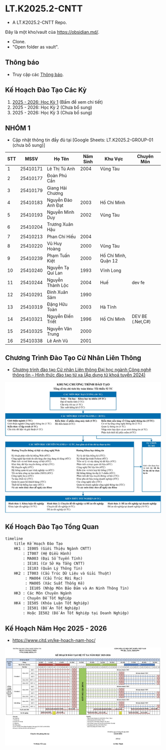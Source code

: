 # LT.K2025.2-CNTT

- A LT.K2025.2-CNTT Repo.

Đây là một kho/vault của https://obsidian.md/.

- Clone.
- "Open folder as vault".

## Thông báo

* Truy cập các [Thông báo](thongbao/thongbao.md).

## Kế Hoạch Đào Tạo Các Kỳ

1. [2025 - 2026: Học Kỳ 1](2025-2026-HK1.md) (Bấm để xem chi tiết)
2. 2025 - 2026: Học Kỳ 2 (Chưa bổ sung)
3. 2025 - 2026: Học Kỳ 3 (Chưa bổ sung)

## NHÓM 1

* Cập nhật thông tin đầy đủ tại [Google Sheets: LT.K2025.2-GROUP-01 (chưa bổ sung)]

| STT | MSSV     | Họ Tên             | Năm Sinh | Khu Vực              | Chuyên Môn       |
| --- | -------- | ------------------ | -------- | -------------------- | ---------------- |
| 1   | 25410171 | Lê Thị Tú Anh      | 2004     | Vũng Tàu             |                  |
| 2   | 25410177 | Đoàn Phú Cần       |          |                      |                  |
| 3   | 25410179 | Giang Hải Chương   |          |                      |                  |
| 4   | 25410183 | Nguyễn Đào Anh Đạt | 2003     | Hồ Chí Minh          |                  |
| 5   | 25410193 | Nguyễn Minh Duy    | 2002     | Vũng Tàu             |                  |
| 6   | 25410204 | Trương Xuân Hậu    |          |                      |                  |
| 7   | 25410213 | Phan Chí Hiếu      | 2004     |                      |                  |
| 8   | 25410220 | Vũ Huy Hoàng       | 2000     | Vũng Tàu             |                  |
| 9   | 25410239 | Phạm Tuấn Kiệt     | 2000     | Hồ Chí Minh, Quận 12 |                  |
| 10  | 25410240 | Nguyễn Tạ Quí Lan  | 1993     | Vĩnh Long            |                  |
| 11  | 25410244 | Nguyễn Thành Lộc   | 2004     | Huế                  | dev fe           |
| 12  | 25410291 | Đinh Xuân Sâm      | 1990     |                      |                  |
| 13  | 25410319 | Đặng Hữu Toàn      | 2003     | Hà Tĩnh              |                  |
| 14  | 25410321 | Nguyễn Điền Triết  | 1996     | Hồ Chí Minh          | DEV BE (.Net,C#) |
| 15  | 25410325 | Nguyễn Văn Trung   | 2000     |                      |                  |
| 16  | 25410338 | Lê Anh Vũ          | 2001     |                      |                  |

## Chương Trình Đào Tạo Cử Nhân Liên Thông

- [Chương trình đào tạo Cử nhân Liên thông Đại học ngành Công nghệ thông tin – Hình thức đào tạo từ xa (Áp dụng từ khoá tuyển 2024)](https://www.citd.vn/chuong-trinh-dao-tao-cu-nhan-lien-thong-nganh-cong-nghe-thong-tin-hinh-thuc-dao-tao-tu-xa-ap-dung-tu-khoa-tuyen-2024/)

![Phân Bổ Các Khối Kiến Thức](thongbao/assets/phan-bo-khoi-kien-thuc.jpeg)

## Kế Hoạch Đào Tạo Tổng Quan

```mermaid
timeline
    title Kế Hoạch Đào Tạo
    HK1 : IE005 (Giới Thiệu Ngành CNTT)
        : IT007 (Hệ Điều Hành)
        : MA003 (Đại Số Tuyến Tính)
        : IE101 (Cơ Sở Hạ Tầng CNTT)
        : IE103 (Quản Lý Thông Tin)
    HK2 : IT003 (Cấu Trúc Dữ Liệu và Giải Thuật)
         : MA004 (Cấu Trúc Rời Rạc)
         : MA005 (Xác Suất Thống Kê)
         : IE105 (Nhập Môn Bảo Đảm và An Ninh Thông Tin)
    HK3 : Các Môn Chuyên Ngành
        : Chuyên Đề Tốt Nghiệp
    HK4 : IE505 (Khóa Luận Tốt Nghiệp)
        : IE501 (Đồ Án Tốt Nghiệp)
        : Hoặc IE502 (Đồ Án Tốt Nghiệp tại Doanh Nghiệp)
```

## Kế Hoạch Năm Học 2025 - 2026

- https://www.citd.vn/ke-hoach-nam-hoc/

![Kế Hoạch Năm Học 2025 - 2026](thongbao/assets/Ke-Hoach-Nam-Hoc-2025-2026.png)
